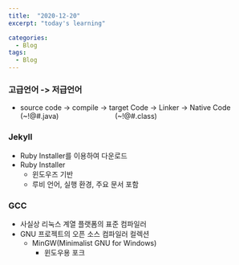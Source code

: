 ```yaml
---
title:  "2020-12-20"
excerpt: "today's learning"

categories:
  - Blog
tags:
  - Blog
---
```


### 고급언어 -> 저급언어
* source code   -> compile  -> target Code  -> Linker -> Native Code  
   (~!@#.java)&ensp;&ensp;&emsp;&emsp;&emsp;&emsp;&emsp;&emsp;&emsp;(~!@#.class)


  
### Jekyll
* Ruby Installer를 이용하여 다운로드  
* Ruby Installer 
  * 윈도우즈 기반  
  * 루비 언어, 실행 환경, 주요 문서 포함
  
  

### GCC
* 사실상 리눅스 계열 플랫폼의 표준 컴파일러
* GNU 프로젝트의 오픈 소스 컴파일러 컬렉션
  * MinGW(Minimalist GNU for Windows)  
    * 윈도우용 포크
